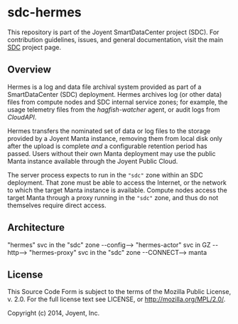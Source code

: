 # sdc-hermes

This repository is part of the Joyent SmartDataCenter project (SDC).  For
contribution guidelines, issues, and general documentation, visit the main
[SDC](http://github.com/joyent/sdc) project page.

## Overview

Hermes is a log and data file archival system provided as part of a
SmartDataCenter (SDC) deployment.  Hermes archives log (or other data) files
from compute nodes and SDC internal service zones; for example, the usage
telemetry files from the _hagfish-watcher_ agent, or audit logs from
_CloudAPI_.

Hermes transfers the nominated set of data or log files to the storage provided
by a Joyent Manta instance, removing them from local disk only after the upload
is complete _and_ a configurable retention period has passed.  Users without
their own Manta deployment may use the public Manta instance available through
the Joyent Public Cloud.

The server process expects to run in the `"sdc"` zone within an SDC deployment.
That zone must be able to access the Internet, or the network to which the
target Manta instance is available.  Compute nodes access the target Manta
through a proxy running in the `"sdc"` zone, and thus do not themselves require
direct access.


## Architecture

"hermes" svc in the "sdc" zone
    --config-->     "hermes-actor" svc in GZ
    --http-->       "hermes-proxy" svc in the "sdc" zone
    --CONNECT-->    manta


## License

This Source Code Form is subject to the terms of the Mozilla Public License, v.
2.0.  For the full license text see LICENSE, or http://mozilla.org/MPL/2.0/.

Copyright (c) 2014, Joyent, Inc.
